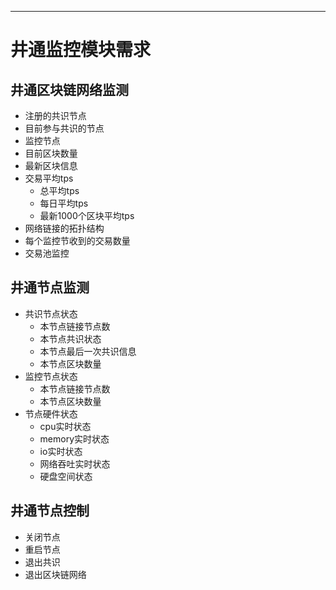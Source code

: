 ***
井通监控模块需求
===
## 井通区块链网络监测
* 注册的共识节点
* 目前参与共识的节点
* 监控节点
* 目前区块数量
* 最新区块信息
* 交易平均tps
	* 总平均tps
	* 每日平均tps
	* 最新1000个区块平均tps
* 网络链接的拓扑结构
* 每个监控节收到的交易数量
* 交易池监控

## 井通节点监测
* 共识节点状态
	* 本节点链接节点数
	* 本节点共识状态
	* 本节点最后一次共识信息
	* 本节点区块数量
* 监控节点状态
	* 本节点链接节点数
	* 本节点区块数量
* 节点硬件状态
	* cpu实时状态
	* memory实时状态
	* io实时状态
	* 网络吞吐实时状态
	* 硬盘空间状态
	
## 井通节点控制
* 关闭节点
* 重启节点
* 退出共识
* 退出区块链网络


